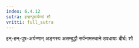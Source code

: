 ```yaml
---
index: 6.4.12
sutra: इन्हन्पूषार्यम्णां शौ
vritti: full_sutra
---
```


इन्-हन्-पूष-अर्यम्णाम् अङ्गस्य असम्बुद्धौ सर्वनामस्थाने उपधायाः दीर्घ: शौ